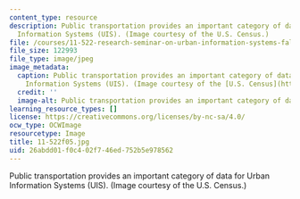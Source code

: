 ```yaml
---
content_type: resource
description: Public transportation provides an important category of data for Urban
  Information Systems (UIS). (Image courtesy of the U.S. Census.)
file: /courses/11-522-research-seminar-on-urban-information-systems-fall-2005/26abdd01f0c402f746ed752b5e978562_11-522f05.jpg
file_size: 122993
file_type: image/jpeg
image_metadata:
  caption: Public transportation provides an important category of data for Urban
    Information Systems (UIS). (Image courtesy of the [U.S. Census](http://www.census.gov/).)
  credit: ''
  image-alt: Public transportation provides an important category of data for UIS.
learning_resource_types: []
license: https://creativecommons.org/licenses/by-nc-sa/4.0/
ocw_type: OCWImage
resourcetype: Image
title: 11-522f05.jpg
uid: 26abdd01-f0c4-02f7-46ed-752b5e978562
---
```

Public transportation provides an important category of data for Urban Information Systems (UIS). (Image courtesy of the U.S. Census.)